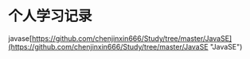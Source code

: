 # 个人学习记录
javase[https://github.com/chenjinxin666/Study/tree/master/JavaSE](https://github.com/chenjinxin666/Study/tree/master/JavaSE "JavaSE")
